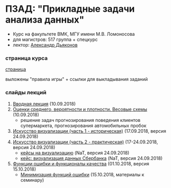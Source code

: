 # ПЗАД: "Прикладные задачи анализа данных"
* Курс на факультете ВМК, МГУ имени М.В. Ломоносова
* для магистров: 517 группа + спецкурс
* лектор: [Александр Дьяконов](https://dyakonov.org/%d0%be%d0%b1-%d0%b0%d0%b2%d1%82%d0%be%d1%80%d0%b5/)

### страница курса
[страница](http://www.machinelearning.ru/wiki/index.php?title=%D0%90%D0%BB%D0%B3%D0%BE%D1%80%D0%B8%D1%82%D0%BC%D1%8B%2C_%D0%BC%D0%BE%D0%B4%D0%B5%D0%BB%D0%B8%2C_%D0%B0%D0%BB%D0%B3%D0%B5%D0%B1%D1%80%D1%8B_%28%D0%BA%D1%83%D1%80%D1%81_%D0%BB%D0%B5%D0%BA%D1%86%D0%B8%D0%B9%2C_%D0%AE.%D0%98._%D0%96%D1%83%D1%80%D0%B0%D0%B2%D0%BB%D0%B5%D0%B2%2C_%D0%90.%D0%93._%D0%94%D1%8C%D1%8F%D0%BA%D0%BE%D0%BD%D0%BE%D0%B2%29)

выложены "правила игры" + ссылки для выкладывания заданий

### слайды лекций


1. [Вводная лекция](PZAD2018_00_intro_02.pdf) (10.09.2018)
2. [Оценки среднего, вероятности и плотности. Весовые схемы](PZAD2018_01_probweights_06.pdf) (10.09.2018)
   + решение задач прогнозирования поведения клиентов супермаркета, прогнозирования автомобильных пробок
3. [Искусство визуализации (часть 1 - историческая)](PZAD2018_02_visualize_part1_11.pdf) (17.09.2018, версия 24.09.2018)
3. [Искусство визуализации (часть 2 - практическая)](PZAD2018_03_visualize_part2_14.pdf) (17-24.09.2018, версия 24.09.2018)
   + [кейсы на визуализацию](PZAD2018case_visual_03.pdf) (NaT, версия 24.09.2018)
   + [кейс: визуализация данных Сбербанка](PZAD2018case_sdsj_01.pdf) (NaT, версия 24.09.2018)
4. [Функции ошибки и функционалы качества](PZAD2018_04_errors_22.pdf) (01.10.2018, версия 15.10.2018)
   + [Минимизация функций ошибки](PZAD2018_05_minfunc_08.pdf) (15.10.2018, материалы к семинару)
